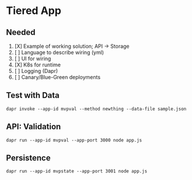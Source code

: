 # Tiered App

## Needed
1. [X] Example of working solution; API -> Storage
2. [ ] Language to describe wiring (yml)
3. [ ] UI for wiring
4. [X] K8s for runtime
5. [ ] Logging (Dapr)
6. [ ] Canary/Blue-Green deployments

## Test with Data
```
dapr invoke --app-id mvpval --method newthing --data-file sample.json
```

## API: Validation
```
dapr run --app-id mvpval --app-port 3000 node app.js
```

## Persistence
```
dapr run --app-id mvpstate --app-port 3001 node app.js
```